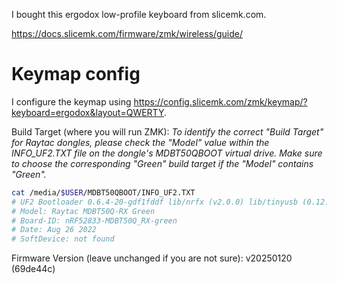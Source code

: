 I bought this ergodox low-profile keyboard from slicemk.com.

https://docs.slicemk.com/firmware/zmk/wireless/guide/


# Keymap config

I configure the keymap using https://config.slicemk.com/zmk/keymap/?keyboard=ergodox&layout=QWERTY.

Build Target (where you will run ZMK):
_To identify the correct "Build Target" for Raytac dongles, please check the "Model" value within the INFO_UF2.TXT file on the dongle's MDBT50QBOOT virtual drive. Make sure to choose the corresponding "Green" build target if the "Model" contains "Green"._
```bash
cat /media/$USER/MDBT50QBOOT/INFO_UF2.TXT
# UF2 Bootloader 0.6.4-20-gdf1fddf lib/nrfx (v2.0.0) lib/tinyusb (0.12.0-145-g9775e769) lib/uf2 (remotes/origin/configupdate-9-gadbb8c7)
# Model: Raytac MDBT50Q-RX Green
# Board-ID: nRF52833-MDBT50Q_RX-green
# Date: Aug 26 2022
# SoftDevice: not found
```

Firmware Version (leave unchanged if you are not sure):
v20250120 (69de44c)
